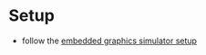 # Setup 
* follow the [embedded graphics simulator setup](https://github.com/embedded-graphics/simulator?tab=readme-ov-file#setup)